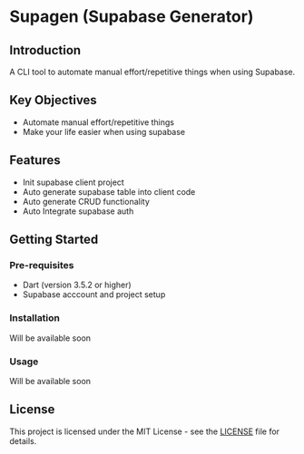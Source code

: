 # Supagen (Supabase Generator)

## Introduction
A CLI tool to automate manual effort/repetitive things when using Supabase.

## Key Objectives
- Automate manual effort/repetitive things
- Make your life easier when using supabase

## Features

- Init supabase client project
- Auto generate supabase table into client code
- Auto generate CRUD functionality
- Auto Integrate supabase auth

## Getting Started

### Pre-requisites
- Dart (version 3.5.2 or higher)
- Supabase acccount and project setup

### Installation
Will be available soon

### Usage
Will be available soon

## License
This project is licensed under the MIT License - see the [LICENSE](LICENSE) file for details.
